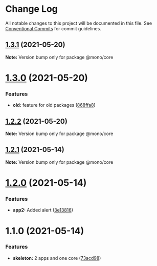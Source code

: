 # Change Log

All notable changes to this project will be documented in this file.
See [Conventional Commits](https://conventionalcommits.org) for commit guidelines.

## [1.3.1](https://github.com/sbogdaniuk/mono/compare/@mono/core@1.3.0...@mono/core@1.3.1) (2021-05-20)

**Note:** Version bump only for package @mono/core





# [1.3.0](https://github.com/sbogdaniuk/mono/compare/@mono/core@1.2.2...@mono/core@1.3.0) (2021-05-20)


### Features

* **old:** feature for old packages ([868ffa8](https://github.com/sbogdaniuk/mono/commit/868ffa8ffaf8b3114e433d0372919c244cd2fcee))





## [1.2.2](https://github.com/sbogdaniuk/mono/compare/@mono/core@1.2.1...@mono/core@1.2.2) (2021-05-20)

**Note:** Version bump only for package @mono/core





## [1.2.1](https://github.com/sbogdaniuk/mono/compare/@mono/core@1.2.0...@mono/core@1.2.1) (2021-05-14)

**Note:** Version bump only for package @mono/core





# [1.2.0](https://github.com/sbogdaniuk/mono/compare/@mono/core@1.1.0...@mono/core@1.2.0) (2021-05-14)


### Features

* **app2:** Added alert ([3e13816](https://github.com/sbogdaniuk/mono/commit/3e13816d460b101d86822260eeaaa670aef97c3d))





# 1.1.0 (2021-05-14)


### Features

* **skeleton:** 2 apps and one core ([73acd98](https://github.com/sbogdaniuk/mono/commit/73acd98873c088c05f2f8bf93099a32bab74a344))
